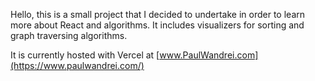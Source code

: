 
Hello, this is a small project that I decided to undertake in order to learn more about React and algorithms. It includes visualizers for sorting and graph traversing algorithms.

  It is currently hosted with Vercel at [www.PaulWandrei.com](https://www.paulwandrei.com/)
